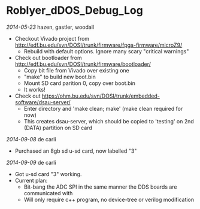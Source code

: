 # Roblyer_dDOS_Debug_Log
*2014-05-23* hazen, gastler, woodall

 * Checkout Vivado project from http://edf.bu.edu/svn/DOSI/trunk/firmware/fpga-firmware/microZ9/
   * Rebuild with default options.  Ignore many scary "critical warnings"
 * Check out bootloader from http://edf.bu.edu/svn/DOSI/trunk/firmware/bootloader/
   * Copy bit file from Vivado over existing one
   * "make" to build new boot.bin
   * Mount SD card parition 0, copy over boot.bin
   * It works!
 * Check out https://ohm.bu.edu/svn/DOSI/trunk/embedded-software/dsau-server/
   * Enter directory and 'make clean; make'  (make clean required for now)
   * This creates dsau-server, which should be copied to 'testing' on 2nd (DATA) partition on SD card


*2014-09-08* de carli

 * Purchased an 8gb sd u-sd card, now labelled "3"

*2014-09-09* de carli

 * Got u-sd card "3" working.
 * Current plan:
   * Bit-bang the ADC SPI in the same manner the DDS boards are communicated with
   * Will only require c++ program, no device-tree or verilog modification
